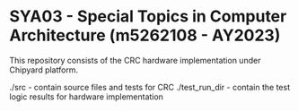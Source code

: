SYA03 - Special Topics in Computer Architecture (m5262108 - AY2023)
====================================================

This repository consists of the CRC hardware implementation under Chipyard platform.

./src          - contain source files and tests for CRC
./test_run_dir - contain the test logic results for hardware implementation
